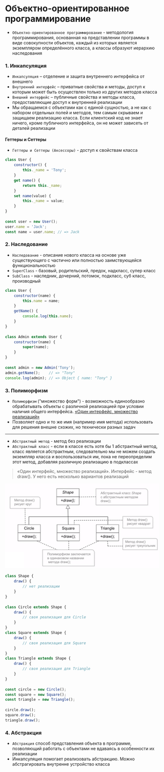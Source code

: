 # Объектно-ориентированное программирование


- `Объектно-ориентированное программирование` - методология программирования, основанная на представлении программы в виде совокупности объектов, каждый из которых является экземпляром определённого класса, а классы образуют иерархию наследования



<!-- xxxxxxxxxxxxxxxxxxxxxxxxxxxxxxxxxxxxxxxxxxxxxxxxxxxxxxx -->
### 1. Инкапсуляция
<!-- xxxxxxxxxxxxxxxxxxxxxxxxxxxxxxxxxxxxxxxxxxxxxxxxxxxxxxx -->

- `Инкапсуляция` – отделение и защита внутреннего интерфейса от внешнего
- `Внутренний интерфейс` – приватные свойства и методы, доступ к которым может быть осуществлен только из других методов класса
- `Внешний интерфейс` – публичные свойства и методы класса, предоставляющие доступ к внутренней реализации
- Мы обращаемся с объектами как с единой сущностью, а не как с набором отдельных полей и методов, тем самым скрываем и защищаем реализацию класса. Если клиентский код не знает ничего, кроме публичного интерфейса, он не может зависеть от деталей реализации


<!------------------------------------------------------------->
#### Геттеры и Сеттеры
<!------------------------------------------------------------->

- `Геттеры и Сеттеры (Аксессоры)` - доступ к свойствам класса


```js
class User {
    constructor() {
        this._name = 'Tony';
    }
    get name() {
        return this._name;
    }
    set name(value) {
        this._name = value;
    }
}

const user = new User();
user.name = 'Jack';
const name = user.name; // => Jack
```


<!-- xxxxxxxxxxxxxxxxxxxxxxxxxxxxxxxxxxxxxxxxxxxxxxxxxxxxxxx -->
### 2. Наследование
<!-- xxxxxxxxxxxxxxxxxxxxxxxxxxxxxxxxxxxxxxxxxxxxxxxxxxxxxxx -->

- `Наследование` - описание нового класса на основе уже существующего с частично или полностью заимствующейся функциональностью
- `SuperClass` - базовый, родительский, предок, надкласс, супер класс
- `SubClass` - наследник, дочерний, потомок, подкласс, суб класс, производный


```js
class User {
    constructor(name) {
        this.name = name;
    }
    getName() {
        console.log(this.name);
    }
}

class Admin extends User {
    constructor(name) {
        super(name);
    }
}

const admin = new Admin('Tony');
admin.getName();    // => "Tony"
console.log(admin); // => Object { name: "Tony" }
```


<!-- xxxxxxxxxxxxxxxxxxxxxxxxxxxxxxxxxxxxxxxxxxxxxxxxxxxxxxx -->
### 3. Полиморфизм
<!-- xxxxxxxxxxxxxxxxxxxxxxxxxxxxxxxxxxxxxxxxxxxxxxxxxxxxxxx -->

- `Полиморфизм` ("множество форм") - возможность единообразно обрабатывать объекты с различной реализацией при условии наличия общего интерфейса. <u>«Один интерфейс, множество реализаций»</u>
- Позволяет одно и то же имя (например имя метода) использовать для решения внешне схожих, но технически разных задач

---

- `Абстрактный метод` - метод без реализации
- `Абстрактный класс` - если в классе есть хотя бы 1 абстрактный метод, класс является абстрактным, следовательно мы не можем создать экземпляр класса и воспользоваться им, пока не переопределим этот метод, добавляя различную реализацию в подклассах


> «Один интерфейс, множество реализаций». Интерфейс - метод draw(). У него есть несколько вариантов реализаций

<img src="../@img/polymorphism.png" width="550px">


```js
class Shape {
    draw() {
        // нет реализации
    }
}

class Circle extends Shape {
    draw() {
        // своя реализация для Circle
    }  
}
class Square extends Shape {
    draw() {
        // своя реализация для Square
    }  
}
class Triangle extends Shape {
    draw() {
        // своя реализация для Triangle
    }  
}

const circle = new Circle();
const square = new Square();
const triangle = new Triangle();

circle.draw();
square.draw();
triangle.draw();
```


<!-- xxxxxxxxxxxxxxxxxxxxxxxxxxxxxxxxxxxxxxxxxxxxxxxxxxxxxxx -->
### 4. Абстракция
<!-- xxxxxxxxxxxxxxxxxxxxxxxxxxxxxxxxxxxxxxxxxxxxxxxxxxxxxxx -->
- `Абстракция` способ представления объекта в программе, позволяющий работать с объектами не вдаваясь в особенности их реализации
- Инкапсуляция помогает реализовать абстракцию. Можно абстрагировать внутренне устройство класса
